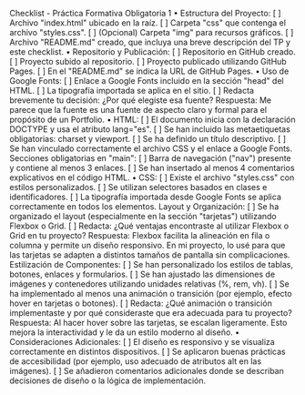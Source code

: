Checklist - Práctica Formativa Obligatoria 1
• Estructura del Proyecto:
[ ] Archivo "index.html" ubicado en la raíz.
[ ] Carpeta "css" que contenga el archivo "styles.css".
[ ] (Opcional) Carpeta "img" para recursos gráficos.
[ ] Archivo "README.md" creado, que incluya una breve descripción del TP y este checklist.
• Repositorio y Publicación:
[ ] Repositorio en GitHub creado.
[ ] Proyecto subido al repositorio.
[ ] Proyecto publicado utilizando GitHub Pages.
[ ] En el "README.md" se indica la URL de GitHub Pages.
• Uso de Google Fonts:
[ ] Enlace a Google Fonts incluido en la sección "head" del HTML.
[ ] La tipografía importada se aplica en el sitio.
[ ] Redacta brevemente tu decisión: ¿Por qué elegiste esa fuente?
Respuesta: Me parece que la fuente es una fuente de aspecto claro y formal para el propósito de un Portfolio.
• HTML:
[ ] El documento inicia con la declaración DOCTYPE y usa el atributo lang="es".
[ ] Se han incluido las metaetiquetas obligatorias: charset y viewport.
[ ] Se ha definido un título descriptivo.
[ ] Se han vinculado correctamente el archivo CSS y el enlace a Google Fonts.
Secciones obligatorias en "main":
[ ] Barra de navegación ("nav") presente y contiene al menos 3 enlaces.
[ ] Se han insertado al menos 4 comentarios explicativos en el código HTML.
• CSS:
[ ] Existe el archivo "styles.css" con estilos personalizados.
[ ] Se utilizan selectores basados en clases e identificadores.
[ ] La tipografía importada desde Google Fonts se aplica correctamente en todos los elementos.
Layout y Organización:
[ ] Se ha organizado el layout (especialmente en la sección "tarjetas") utilizando Flexbox o Grid.
[ ] Redacta: ¿Qué ventajas encontraste al utilizar Flexbox o Grid en tu proyecto?
Respuesta: Flexbox facilita la alineación en fila o columna y permite un diseño responsivo. En mi proyecto, lo usé para que las tarjetas se adapten a distintos tamaños de pantalla sin complicaciones.
Estilización de Componentes:
[ ] Se han personalizado los estilos de tablas, botones, enlaces y formularios.
[ ] Se han ajustado las dimensiones de imágenes y contenedores utilizando unidades relativas (%,
rem, vh).
[ ] Se ha implementado al menos una animación o transición (por ejemplo, efecto hover en
tarjetas o botones).
[ ] Redacta: ¿Qué animación o transición implementaste y por qué consideraste que era
adecuada para tu proyecto?
Respuesta: Al hacer hover sobre las tarjetas, se escalan ligeramente. Esto mejora la interactividad y le da un estilo moderno al diseño.
• Consideraciones Adicionales:
[ ] El diseño es responsivo y se visualiza correctamente en distintos dispositivos.
[ ] Se aplicaron buenas prácticas de accesibilidad (por ejemplo, uso adecuado de atributos alt en
las imágenes).
[ ] Se añadieron comentarios adicionales donde se describan decisiones de diseño o la lógica de
implementación.
